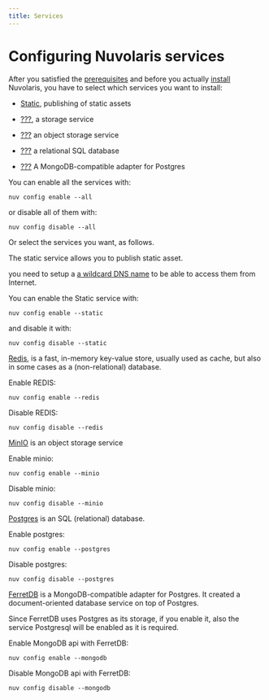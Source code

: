 ```yaml
---
title: Services
---
```

# Configuring Nuvolaris services

After you satisfied the [prerequisites](#../../prereq/index.adoc) and
before you actually [install](#../../install/index.adoc) Nuvolaris, you
have to select which services you want to install:

- [Static](#static), publishing of static assets

- [???](#redis), a storage service

- [???](#minio) an object storage service

- [???](#postgres) a relational SQL database

- [???](#ferretdb) A MongoDB-compatible adapter for Postgres

You can enable all the services with:

    nuv config enable --all

or disable all of them with:

    nuv config disable --all

Or select the services you want, as follows.

The static service allows you to publish static asset.

you need to setup a [a wildcard DNS
name](#../dns/index.adoc#register-dns) to be able to access them from
Internet.

You can enable the Static service with:

    nuv config enable --static

and disable it with:

    nuv config disable --static

[Redis](https://redis.io), is a fast, in-memory key-value store, usually
used as cache, but also in some cases as a (non-relational) database.

Enable REDIS:

    nuv config enable --redis

Disable REDIS:

    nuv config disable --redis

[MinIO](https://min.io) is an object storage service

Enable minio:

    nuv config enable --minio

Disable minio:

    nuv config disable --minio

[Postgres](https://www.postgresql.org) is an SQL (relational) database.

Enable postgres:

    nuv config enable --postgres

Disable postgres:

    nuv config disable --postgres

[FerretDB](https://www.ferretdb.io) is a MongoDB-compatible adapter for
Postgres. It created a document-oriented database service on top of
Postgres.

Since FerretDB uses Postgres as its storage, if you enable it, also the
service Postgresql will be enabled as it is required.

Enable MongoDB api with FerretDB:

    nuv config enable --mongodb

Disable MongoDB api with FerretDB:

    nuv config disable --mongodb
